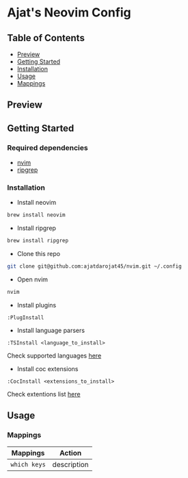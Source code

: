 # Ajat's Neovim Config

## Table of Contents

- [Preview](#preview)
- [Getting Started](#getting-started)
- [Installation](#installation)
- [Usage](#usage)
- [Mappings](#default-mappings)

## Preview

## Getting Started

### Required dependencies

- [nvim](https://neovim.io/)
- [ripgrep](https://github.com/BurntSushi/ripgrep)

### Installation

- Install neovim

```sh
brew install neovim
```

- Install ripgrep

```sh
brew install ripgrep
```

- Clone this repo

```sh
git clone git@github.com:ajatdarojat45/nvim.git ~/.config
```

- Open nvim

```sh
nvim
```

- Install plugins

```
:PlugInstall
```

- Install language parsers

```
:TSInstall <language_to_install>
```

Check supported languages [here](https://github.com/nvim-treesitter/nvim-treesitter#supported-languages)

- Install coc extensions

```
:CocInstall <extensions_to_install>
```

Check extentions list [here](https://github.com/neoclide/coc.nvim/wiki/Using-coc-extensions#implemented-coc-extensions)

## Usage

### Mappings

| Mappings     | Action      |
| ------------ | ----------- |
| `which keys` | description |
